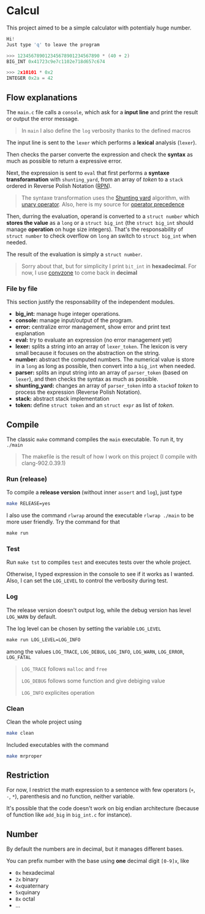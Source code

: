 # Calcul

This project aimed to be a simple calculator with potentialy huge number.

```C++
Hi!
Just type 'q' to leave the program

>>> 123456789012345678901234567890 * (40 + 2)
BIG_INT 0x41723c9e7c1102e718d657c674

>>> 2x10101 * 0x2
INTEGER 0x2a = 42
```



## Flow explanations

The `main.c` file calls a `console`, which ask for a **input line** and print the result or output the error message.

> In `main` I also define the `log` verbosity thanks to the defined macros

The input line is sent to the `lexer` which performs a **lexical** analysis (`lexer`).

Then checks the parser converte the expression and check the **syntax** as much as possible to return a expressive error.

Next, the expression is sent to `eval` that first performs a **syntaxe transforamation** with `shunting_yard`, from an array of *token* to a `stack` ordered in Reverse Polish Notation ([RPN](https://en.wikipedia.org/wiki/Reverse_Polish_notation)).

> The syntaxe transformation uses the [Shunting yard](https://en.wikipedia.org/wiki/Shunting-yard_algorithm) algorithm, with [unary operator](https://stackoverflow.com/questions/16425571/unary-minus-in-shunting-yard-expression-parser). Also, here is my source for [operator precedence](https://en.wikipedia.org/wiki/Order_of_operations#Programming_languages)
>

Then, durring the evaluation, operand is converted to a `struct number` which **stores the value** as a `long` or a `struct big_int` (the `struct big_int` should manage **operation** on huge size integers). That's the responsability of `struct number` to check overflow on `long` an switch to `struct big_int` when needed.

The result of the evaluation is simply a `struct number`.

> Sorry about that, but for simplicity I print `bit_int` in **hexadecimal**. For now, I use [convzone](https://www.convzone.com/hex-to-decimal/) to come back in **decimal**

### File by file

This section justify the responsability of the independent modules.

- **big_int:** manage huge integer operations.
- **console:** manage input/output of the program.
- **error:** centralize error management, show error and print text explanation
- **eval:** try to evaluate an expression (no error management yet)
- **lexer:** splits a string into an array of `lexer_token`. The lexicon is very small because it focuses on the abstraction on the string.
- **number:** abstract the computed numbers. The numerical value is store in a `long` as long as possible, then convert into a `big_int` when needed.  
- **parser:** splits an input string into an array of `parser_token` (based on `lexer`), and then checks the syntax as much as possible.
- **shunting_yard:** changes an array of `parser_token` into a `stack`of *token* to process the expression (Reverse Polish Notation).
- **stack:** abstract stack implementation
- **token:** define `struct token` and an `struct expr` as list of *token*.



## Compile

The classic `make` command compiles the `main` executable. To run it, try `./main`

> The makefile is the result of how I work on this project (I compile with clang-902.0.39.1)

### Run (release)

To compile a **release version** (without inner `assert` and `log`), just type

```bash
make RELEASE=yes
```

I also use the command `rlwrap` around the executable `rlwrap ./main` to be more user friendly. Try the command for that

```makefile
make run
```

### Test

Run `make tst` to compiles `test` and executes tests over the whole project.

Otherwise, I typed expression in the console to see if it works as I wanted. Also, I can set the `LOG_LEVEL` to control the verbosity during test.

### Log

The release version doesn't output log, while the debug version has level `LOG_WARN` by default.

The log level can be chosen by setting the variable `LOG_LEVEL`

```makefile
make run LOG_LEVEL=LOG_INFO
```

among the values `LOG_TRACE`, `LOG_DEBUG`, `LOG_INFO`, `LOG_WARN`, `LOG_ERROR`, `LOG_FATAL`

> `LOG_TRACE` follows `malloc` and `free` 
>
> `LOG_DEBUG` follows some function and give debiging value
>
> `LOG_INFO` explicites operation

### Clean

Clean the whole project using

```bash
make clean
```

Included executables with the command

```bash
make mrproper
```



## Restriction

For now, I restrict the math expression to a sentence with few operators (`+`, `-`, `*`), parenthesis and no function, neither variable.

It's possible that the code doesn't work on big endian architecture (because of function like `add_big` in `big_int.c` for instance).



## Number

By default the numbers are in decimal, but it manages different bases.

You can prefix number with the base using **one** decimal digit `[0-9]x`, like

- `0x` hexadecimal
- `2x` binary
- `4x`quaternary
- `5x`quinary
- `8x` octal
- ...

 